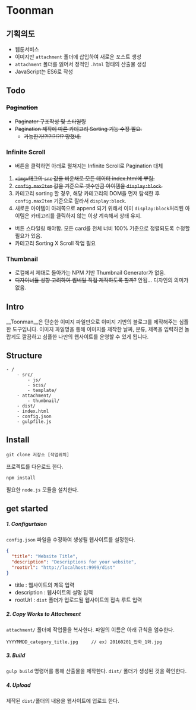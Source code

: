 # Toonman

## 기획의도

* 웹툰서비스
* 이미지만 `attachment` 폴더에 삽입하여 새로운 포스트 생성
* `attachment` 폴더를 읽어서 정적인 `.html` 형태의 산출물 생성
* JavaScript는 ES6로 작성

## Todo

### ~~Pagination~~
* ~~Paginator 구조작성 및 스타일링~~
* ~~Pagination 제작에 따른 카테고리 Sorting 기능 수정 필요.~~ 
    * ~~가능한가!?!?!?!?!? 망했네.~~

### Infinite Scroll
* 버튼을 클릭하면 아래로 펼쳐지는 Infinite Scroll로 Pagination 대체

1. ~~`<img>`태그의 `src` 값을 비운채로 모든 데이터 index.html에 뿌림.~~
2. ~~`config.maxItem` 값을 기준으로 갯수만큼 아이템을 `display:block`.~~
3. 카테고리 sorting 할 경우, 해당 카테고리의 DOM을 먼저 탐색한 후 `config.maxItem` 기준으로 잘라서 `display:block`.
4. 새로운 아이템이 아래쪽으로 append 되기 위해서 이미 `display:block`처리된 아이템은 카테고리를 클릭하지 않는 이상 계속해서 상태 유지.

* 버튼 스타일링 해야함. 모든 card를 전체 너비 100% 기준으로 정렬되도록 수정할 필요가 있음.
* 카테고리 Sorting X Scroll 작업 필요

### Thumbnail
* 로컬에서 제대로 돌아가는 NPM 기반 Thumbnail Generator가 없음.
* ~~디자이너들 성향 고려하여 썸네일 직접 제작하도록 할까?~~ 안됨... 디자인의 의미가 없음.

## Intro

__Toonman__은 단순한 이미지 파일만으로 이미지 기반의 블로그를 제작해주는 심플한 도구입니다.
이미지 파일명을 통해 이미지를 제작한 날짜, 분류, 제목을 입력하면 놀랍게도 깔끔하고 심플한 나만의 웹사이트를 운영할 수 있게 됩니다.

## Structure

```
- /  
    - src/
        - js/
        - scss/
        - template/
    - attachment/
        - thumbnail/
    - dist/             
    - index.html
    - config.json
    - gulpfile.js
```

## Install

    git clone 저장소 [작업위치]
    
프로젝트를 다운로드 한다.

    npm install
    
필요한 `node.js` 모듈을 설치한다.

## get started

##### 1. Configurtaion

`config.json` 파일을 수정하여 생성될 웹사이트를 설정한다.

```json
{
  "title": "Website Title",
  "description": "Descriptions for your website",
  "rootUrl": "http://localhost:9999/dist"
}
```
- title : 웹사이트의 제목 입력
- description : 웹사이트의 설명 입력
- rootUrl : `dist` 폴더가 업로드될 웹사이트의 접속 루트 입력

##### 2. Copy Works to Attachment

`attachment/` 폴더에 작업물을 복사한다.
파일의 이름은 아래 규칙을 엄수한다.

```
YYYYMMDD_category_title.jpg     // ex) 20160201_만화_1화.jpg
```
 
##### 3. Build

`gulp build` 명령어를 통해 산출물을 제작한다.
`dist/` 폴더가 생성된 것을 확인한다.

##### 4. Upload

제작된 `dist/`폴더의 내용을 웹사이트에 업로드 한다.